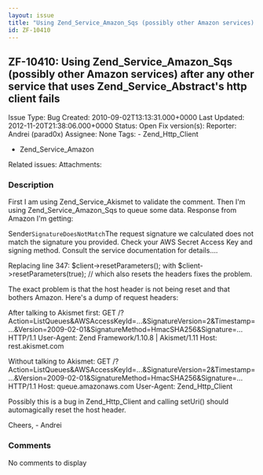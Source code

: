 ```yaml
---
layout: issue
title: "Using Zend_Service_Amazon_Sqs (possibly other Amazon services) after any other service that uses Zend_Service_Abstract's http client fails"
id: ZF-10410
---
```


ZF-10410: Using Zend\_Service\_Amazon\_Sqs (possibly other Amazon services) after any other service that uses Zend\_Service\_Abstract's http client fails
---------------------------------------------------------------------------------------------------------------------------------------------------------

 Issue Type: Bug Created: 2010-09-02T13:13:31.000+0000 Last Updated: 2012-11-20T21:38:06.000+0000 Status: Open Fix version(s): 
 Reporter:  Andrei (parad0x)  Assignee:  None  Tags: - Zend\_Http\_Client
- Zend\_Service\_Amazon
 
 Related issues: 
 Attachments: 
### Description

First I am using Zend\_Service\_Akismet to validate the comment. Then I'm using Zend\_Service\_Amazon\_Sqs to queue some data. Response from Amazon I'm getting:

Sender`SignatureDoesNotMatch`The request signature we calculated does not match the signature you provided. Check your AWS Secret Access Key and signing method. Consult the service documentation for details....

Replacing line 347: $client->resetParameters(); with $client->resetParameters(true); // which also resets the headers fixes the problem.

The exact problem is that the host header is not being reset and that bothers Amazon. Here's a dump of request headers:

After talking to Akismet first: GET /?Action=ListQueues&AWSAccessKeyId=...&SignatureVersion=2&Timestamp=...&Version=2009-02-01&SignatureMethod=HmacSHA256&Signature=... HTTP/1.1 User-Agent: Zend Framework/1.10.8 | Akismet/1.11 Host: rest.akismet.com

Without talking to Akismet: GET /?Action=ListQueues&AWSAccessKeyId=...&SignatureVersion=2&Timestamp=...&Version=2009-02-01&SignatureMethod=HmacSHA256&Signature=... HTTP/1.1 Host: queue.amazonaws.com User-Agent: Zend\_Http\_Client

Possibly this is a bug in Zend\_Http\_Client and calling setUri() should automagically reset the host header.

Cheers, - Andrei

 

 

### Comments

No comments to display